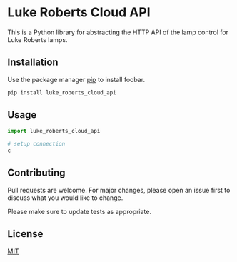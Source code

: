 # Luke Roberts Cloud API

This is a Python library for abstracting the HTTP API of the lamp control for Luke Roberts lamps.

## Installation

Use the package manager [pip](https://pip.pypa.io/en/stable/) to install foobar.

```bash
pip install luke_roberts_cloud_api
```

## Usage

```python
import luke_roberts_cloud_api

# setup connection
c
```

## Contributing

Pull requests are welcome. For major changes, please open an issue first
to discuss what you would like to change.

Please make sure to update tests as appropriate.

## License

[MIT](https://choosealicense.com/licenses/mit/)